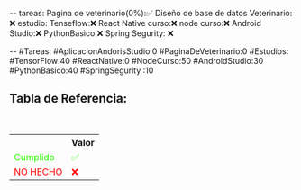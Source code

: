 --
tareas: 
Pagina de veterinario(0%):✅
Diseño de base de datos Veterinario: ❌
estudio:
Tenseflow:❌
React Native curso:❌
node curso:❌
Android Studio:❌
PythonBasico:❌
Spring Segurity: ❌


--
#Tareas:
#AplicacionAndorisStudio:0
#PaginaDeVeterinario:0
#Estudios:
#TensorFlow:40
#ReactNative:0
#NodeCurso:50
#AndroidStudio:30
#PythonBasico:40
#SpringSegurity :10




<div  class="bc-diario">
<h2> Tabla de Referencia:</h2>
<table class="table-diario">
  <tr class="tr-diario">
    <th class="th-diario"></th>
    <th class="th-diario">Valor</th>
  </tr>
  <tr class="tr-diario">
    <td class="td-diario" style="color:2bff00">Cumplido</td>
    <td class="td-diario" style="color:2bff00">✅</td>
  </tr>
  <tr class="tr-diario">
    <td class="td-diario" style="color:red">NO HECHO</td>
    <td class="td-diario" style="color:red">❌</td>
  </tr>
</table>